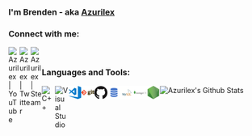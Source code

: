 ### I'm Brenden - aka [Azurilex][website]

### Connect with me:
[<img align="left" alt="Azurilex | YouTube" width="22px" src="https://cdn.jsdelivr.net/npm/simple-icons@v3/icons/youtube.svg" />][youtube]
[<img align="left" alt="Azurilex | Twitter" width="22px" src="https://cdn.jsdelivr.net/npm/simple-icons@v3/icons/twitter.svg" />][twitter]
[<img align="left" alt="Azurilex | Steam" width="22px" src="https://cdn.jsdelivr.net/npm/simple-icons@v3/icons/steam.svg" />][steam]

<br />

### Languages and Tools:
<img align="left" alt="C++" width="26px" src="https://cdn.isabelle.gg/cpp.png" />
<img align="left" alt="Visual Studio" width="26px" src="https://cdn.isabelle.gg/vs.png" />
<img align="left" alt="Visual Studio Code" width="26px" src="https://raw.githubusercontent.com/github/explore/80688e429a7d4ef2fca1e82350fe8e3517d3494d/topics/visual-studio-code/visual-studio-code.png" />
<img align="left" alt="Git" width="26px" src="https://raw.githubusercontent.com/github/explore/80688e429a7d4ef2fca1e82350fe8e3517d3494d/topics/git/git.png" />
<img align="left" alt="GitHub" width="26px" src="https://raw.githubusercontent.com/github/explore/78df643247d429f6cc873026c0622819ad797942/topics/github/github.png" />
<img align="left" alt="SQL" width="26px" src="https://raw.githubusercontent.com/github/explore/80688e429a7d4ef2fca1e82350fe8e3517d3494d/topics/sql/sql.png" />
<img align="left" alt="MySQL" width="26px" src="https://raw.githubusercontent.com/github/explore/80688e429a7d4ef2fca1e82350fe8e3517d3494d/topics/mysql/mysql.png" />
<img align="left" alt="MongoDB" width="26px" src="https://raw.githubusercontent.com/github/explore/80688e429a7d4ef2fca1e82350fe8e3517d3494d/topics/mongodb/mongodb.png" />
<img align="left" alt="Node.js" width="26px" src="https://raw.githubusercontent.com/github/explore/80688e429a7d4ef2fca1e82350fe8e3517d3494d/topics/nodejs/nodejs.png" />

<img align="left" alt="Azurilex's Github Stats" src="https://github-readme-stats.codestackr.vercel.app/api?username=Azurilex&show_icons=true&hide_border=true" />

<br />
<br />

[website]: https://isabelle.gg/
[twitter]: https://twitter.com/Azurilex
[youtube]: https://youtube.com/Azurilex
[steam]: https://steamcommunity.com/id/gitcommit/
